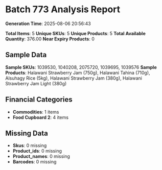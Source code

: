 # Batch 773 Analysis Report

**Generation Time**: 2025-08-06 20:56:43

**Total Items**: 5
**Unique SKUs**: 5
**Unique Products**: 5
**Total Available Quantity**: 376.00
**Near Expiry Products**: 0

## Sample Data
**Sample SKUs**: 1039530, 1040208, 2075720, 1039695, 1039576
**Sample Products**: Halawani Strawberry Jam (750g), Halawani Tahina (710g), Alsuhagy Rice (5kg), Halawani Strawberry Jam (380g), Halawani Strawberry Jam Light (380g)

## Financial Categories
- **Commodities**: 1 items
- **Food Cupboard 2**: 4 items

## Missing Data
- **Skus**: 0 missing
- **Product_ids**: 0 missing
- **Product_names**: 0 missing
- **Barcodes**: 0 missing
